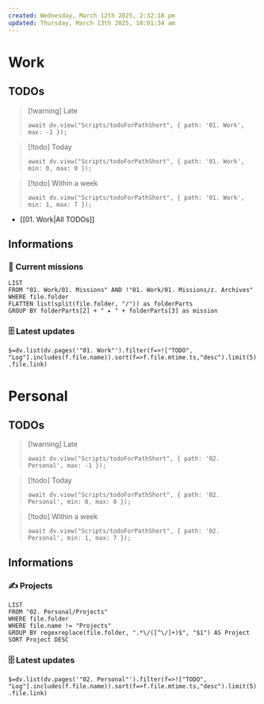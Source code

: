 ```yaml
---
created: Wednesday, March 12th 2025, 2:32:18 pm
updated: Thursday, March 13th 2025, 10:01:34 am
---
```

# Work

## TODOs

> [!warning] Late
>
> ```dataviewjs
> await dv.view("Scripts/todoForPathShort", { path: '01. Work', max: -1 });
> ```

> [!todo] Today
>
> ```dataviewjs
> await dv.view("Scripts/todoForPathShort", { path: '01. Work', min: 0, max: 0 });
> ```

> [!todo] Within a week
>
> ```dataviewjs
> await dv.view("Scripts/todoForPathShort", { path: '01. Work', min: 1, max: 7 });
> ```

- [[01. Work|All TODOs]]

## Informations

  ### 🏦 Current missions

```dataview
LIST
FROM "01. Work/01. Missions" AND !"01. Work/01. Missions/z. Archives"
WHERE file.folder
FLATTEN list(split(file.folder, "/")) as folderParts
GROUP BY folderParts[2] + " ▸ " + folderParts[3] as mission
```

### 🗄️ Latest updates

`$=dv.list(dv.pages('"01. Work"').filter(f=>!["TODO", "Log"].includes(f.file.name)).sort(f=>f.file.mtime.ts,"desc").limit(5).file.link)`

# Personal

## TODOs

> [!warning] Late
>
> ```dataviewjs
> await dv.view("Scripts/todoForPathShort", { path: '02. Personal', max: -1 });
> ```

> [!todo] Today
>
> ```dataviewjs
> await dv.view("Scripts/todoForPathShort", { path: '02. Personal', min: 0, max: 0 });
> ```

> [!todo] Within a week
>
> ```dataviewjs
> await dv.view("Scripts/todoForPathShort", { path: '02. Personal', min: 1, max: 7 });
> ```

## Informations

### ✍️ Projects

```dataview
LIST
FROM "02. Personal/Projects"
WHERE file.folder
WHERE file.name != "Projects"
GROUP BY regexreplace(file.folder, ".*\/([^\/]+)$", "$1") AS Project
SORT Project DESC
```

### 🗄️ Latest updates

 `$=dv.list(dv.pages('"02. Personal"').filter(f=>!["TODO", "Log"].includes(f.file.name)).sort(f=>f.file.mtime.ts,"desc").limit(5).file.link)`
